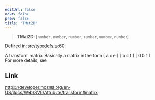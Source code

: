 ```yaml
---
editUrl: false
next: false
prev: false
title: "TMat2D"
---
```


> **TMat2D**: \[`number`, `number`, `number`, `number`, `number`, `number`\]

Defined in: [src/typedefs.ts:60](https://github.com/fabricjs/fabric.js/blob/8748628df7e9de00ba77413bfc3ad9e9fe9d4f30/src/typedefs.ts#L60)

A transform matrix.
Basically a matrix in the form
[ a c e ]
[ b d f ]
[ 0 0 1 ]
For more details, see

## Link

https://developer.mozilla.org/en-US/docs/Web/SVG/Attribute/transform#matrix
